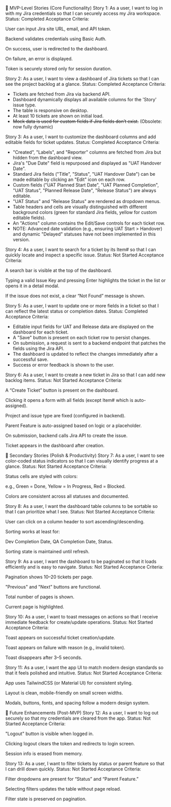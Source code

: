 🔹 MVP-Level Stories (Core Functionality)
Story 1: As a user, I want to log in with my Jira credentials so that I can securely access my Jira workspace.
Status: Completed
Acceptance Criteria:

User can input Jira site URL, email, and API token.

Backend validates credentials using Basic Auth.

On success, user is redirected to the dashboard.

On failure, an error is displayed.

Token is securely stored only for session duration.

Story 2: As a user, I want to view a dashboard of Jira tickets so that I can see the project backlog at a glance.
Status: Completed
Acceptance Criteria:

- Tickets are fetched from Jira via backend API.
- Dashboard dynamically displays all available columns for the 'Story' issue type.
- The table is responsive on desktop.
- At least 10 tickets are shown on initial load.
- ~~Mock data is used for custom fields if Jira fields don’t exist.~~ (Obsolete: now fully dynamic)

Story 3: As a user, I want to customize the dashboard columns and add editable fields for ticket updates.
Status: Completed
Acceptance Criteria:

- "Created", "Labels", and "Reporter" columns are fetched from Jira but hidden from the dashboard view.
- Jira's "Due Date" field is repurposed and displayed as "UAT Handover Date".
- Standard Jira fields ("Title", "Status", "UAT Handover Date") can be made editable by clicking an "Edit" icon on each row.
- Custom fields ("UAT Planned Start Date", "UAT Planned Completion", "UAT Status", "Planned Release Date", "Release Status") are always editable.
- "UAT Status" and "Release Status" are rendered as dropdown menus.
- Table headers and cells are visually distinguished with different background colors (green for standard Jira fields, yellow for custom editable fields).
- An "Actions" column contains the Edit/Save controls for each ticket row.
- NOTE: Advanced date validation (e.g., ensuring UAT Start > Handover) and dynamic "Delayed" statuses have not been implemented in this version.

Story 4: As a user, I want to search for a ticket by its Item# so that I can quickly locate and inspect a specific issue.
Status: Not Started
Acceptance Criteria:

A search bar is visible at the top of the dashboard.

Typing a valid Issue Key and pressing Enter highlights the ticket in the list or opens it in a detail modal.

If the issue does not exist, a clear “Not Found” message is shown.

Story 5: As a user, I want to update one or more fields in a ticket so that I can reflect the latest status or completion dates.
Status: Completed
Acceptance Criteria:

- Editable input fields for UAT and Release data are displayed on the dashboard for each ticket.
- A "Save" button is present on each ticket row to persist changes.
- On submission, a request is sent to a backend endpoint that patches the fields using the Jira API.
- The dashboard is updated to reflect the changes immediately after a successful save.
- Success or error feedback is shown to the user.

Story 6: As a user, I want to create a new ticket in Jira so that I can add new backlog items.
Status: Not Started
Acceptance Criteria:

A “Create Ticket” button is present on the dashboard.

Clicking it opens a form with all fields (except Item# which is auto-assigned).

Project and issue type are fixed (configured in backend).

Parent Feature is auto-assigned based on logic or a placeholder.

On submission, backend calls Jira API to create the issue.

Ticket appears in the dashboard after creation.

🔸 Secondary Stories (Polish & Productivity)
Story 7: As a user, I want to see color-coded status indicators so that I can visually identify progress at a glance.
Status: Not Started
Acceptance Criteria:

Status cells are styled with colors:

e.g., Green = Done, Yellow = In Progress, Red = Blocked.

Colors are consistent across all statuses and documented.

Story 8: As a user, I want the dashboard table columns to be sortable so that I can prioritize what I see.
Status: Not Started
Acceptance Criteria:

User can click on a column header to sort ascending/descending.

Sorting works at least for:

Dev Completion Date, QA Completion Date, Status.

Sorting state is maintained until refresh.

Story 9: As a user, I want the dashboard to be paginated so that it loads efficiently and is easy to navigate.
Status: Not Started
Acceptance Criteria:

Pagination shows 10–20 tickets per page.

"Previous" and "Next" buttons are functional.

Total number of pages is shown.

Current page is highlighted.

Story 10: As a user, I want to toast messages on actions so that I receive immediate feedback for create/update operations.
Status: Not Started
Acceptance Criteria:

Toast appears on successful ticket creation/update.

Toast appears on failure with reason (e.g., invalid token).

Toast disappears after 3–5 seconds.

Story 11: As a user, I want the app UI to match modern design standards so that it feels polished and intuitive.
Status: Not Started
Acceptance Criteria:

App uses TailwindCSS (or Material UI) for consistent styling.

Layout is clean, mobile-friendly on small screen widths.

Modals, buttons, fonts, and spacing follow a modern design system.

🔻 Future Enhancements (Post-MVP)
Story 12: As a user, I want to log out securely so that my credentials are cleared from the app.
Status: Not Started
Acceptance Criteria:

"Logout" button is visible when logged in.

Clicking logout clears the token and redirects to login screen.

Session info is erased from memory.

Story 13: As a user, I want to filter tickets by status or parent feature so that I can drill down quickly.
Status: Not Started
Acceptance Criteria:

Filter dropdowns are present for “Status” and “Parent Feature.”

Selecting filters updates the table without page reload.

Filter state is preserved on pagination.

